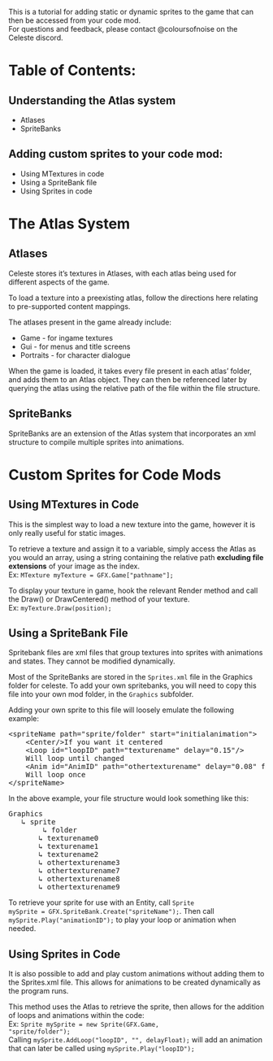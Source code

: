 This is a tutorial for adding static or dynamic sprites to the game that can then be accessed from your code mod.  
For questions and feedback, please contact @coloursofnoise on the Celeste discord.

# Table of Contents:
## Understanding the Atlas system
- Atlases
- SpriteBanks
## Adding custom sprites to your code mod:
- Using MTextures in code
- Using a SpriteBank file
- Using Sprites in code


# The Atlas System
## Atlases
Celeste stores it’s textures in Atlases, with each atlas being used for different aspects of the game.

To load a texture into a preexisting atlas, follow the directions here relating to pre-supported content mappings.

The atlases present in the game already include:
- Game - for ingame textures
- Gui - for menus and title screens
- Portraits - for character dialogue

When the game is loaded, it takes every file present in each atlas’ folder, and adds them to an Atlas object. They can then be referenced later by querying the atlas using the relative path of the file within the file structure.
## SpriteBanks
SpriteBanks are an extension of the Atlas system that incorporates an xml structure to compile multiple sprites into animations.

# Custom Sprites for Code Mods
## Using MTextures in Code
This is the simplest way to load a new texture into the game, however it is only really useful for static images. 

To retrieve a texture and assign it to a variable, simply access the Atlas as you would an array, using a string containing the relative path **excluding file extensions** of your image as the index.   
Ex: <code>MTexture myTexture = GFX.Game["pathname"];</code>

To display your texture in game, hook the relevant Render method and call the Draw() or DrawCentered() method of your texture.  
Ex: <code>myTexture.Draw(position);</code>


## Using a SpriteBank File
Spritebank files are xml files that group textures into sprites with animations and states. They cannot be modified dynamically.

Most of the SpriteBanks are stored in the <code>Sprites.xml</code> file in the Graphics folder for celeste. To add your own spritebanks, you will need to copy this file into your own mod folder, in the <code>Graphics</code> subfolder.

Adding your own sprite to this file will loosely emulate the following example:
<pre>
&lt;spriteName path="sprite/folder" start="initialanimation"&gt;
	&lt;Center/&gt;If you want it centered
	&lt;Loop id="loopID" path="texturename" delay="0.15"/&gt; 
	Will loop until changed
	&lt;Anim id="AnimID" path="othertexturename" delay="0.08" frames="3,7-9"/&gt;
	Will loop once
&lt;/spriteName&gt;
</pre>

In the above example, your file structure would look something like this:
<pre>
Graphics  
   ↳ sprite  
        ↳ folder  
	   ↳ texturename0  
	   ↳ texturename1  
	   ↳ texturename2  
	   ↳ othertexturename3  
	   ↳ othertexturename7  
	   ↳ othertexturename8  
	   ↳ othertexturename9  
</pre>

To retrieve your sprite for use with an Entity, call <code>Sprite mySprite = GFX.SpriteBank.Create("spriteName");</code>. Then call <code>mySprite.Play("animationID");</code> to play your loop or animation when needed.

## Using Sprites in Code
It is also possible to add and play custom animations without adding them to the Sprites.xml file. This allows for animations to be created dynamically as the program runs.

This method uses the Atlas to retrieve the sprite, then allows for the addition of loops and animations within the code:  
Ex: <code>Sprite mySprite = new Sprite(GFX.Game, "sprite/folder");</code>  
Calling <code>mySprite.AddLoop("loopID", "", delayFloat);</code> will add an animation that can later be called using <code>mySprite.Play("loopID");</code>

